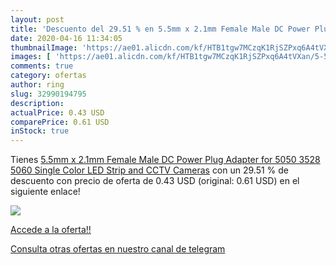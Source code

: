 ```yaml
---
layout: post
title: 'Descuento del 29.51 % en 5.5mm x 2.1mm Female Male DC Power Plug '
date: 2020-04-16 11:34:05
thumbnailImage: 'https://ae01.alicdn.com/kf/HTB1tgw7MCzqK1RjSZPxq6A4tVXan/5-5mm-x-2-1mm-Female-Male-DC-Power-Plug-Adapter-for-5050-3528-5060-Single.jpg_350x350._SL200_.jpg'
images: [ 'https://ae01.alicdn.com/kf/HTB1tgw7MCzqK1RjSZPxq6A4tVXan/5-5mm-x-2-1mm-Female-Male-DC-Power-Plug-Adapter-for-5050-3528-5060-Single.jpg_350x350._SL200_.jpg' ]
comments: true
category: ofertas
author: ring
slug: 32990194795
description:
actualPrice: 0.43 USD
comparePrice: 0.61 USD
inStock: true
---
```


Tienes [5.5mm x 2.1mm Female Male DC Power Plug Adapter for 5050 3528 5060 Single Color LED Strip and CCTV Cameras](https://www.amazon.com/dp/32990194795/?tag=redken08-20) con un 29.51 % de descuento con precio de oferta de 0.43 USD (original: 0.61 USD) en el siguiente enlace!

[![](https://ae01.alicdn.com/kf/HTB1tgw7MCzqK1RjSZPxq6A4tVXan/5-5mm-x-2-1mm-Female-Male-DC-Power-Plug-Adapter-for-5050-3528-5060-Single.jpg_350x350._SL200_.jpg)](https://www.amazon.com/dp/32990194795/?tag=redken08-20)

[Accede a la oferta!!](https://www.amazon.com/dp/32990194795/?tag=redken08-20)

[Consulta otras ofertas en nuestro canal de telegram](https://t.me/s/ofertas25)
